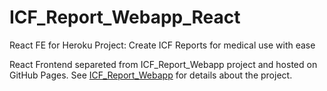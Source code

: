 # ICF_Report_Webapp_React
React FE for Heroku Project: Create ICF Reports for medical use with ease

React Frontend separeted from ICF_Report_Webapp project and hosted on GitHub Pages. See [ICF_Report_Webapp](https://github.com/loaded02/ICF_Report_Webapp) for details about the project.
